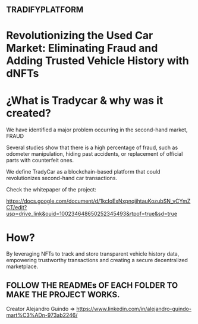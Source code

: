 ## TRADIFYPLATFORM

# Revolutionizing the Used Car Market: Eliminating Fraud and Adding Trusted Vehicle History with dNFTs

# ¿What is Tradycar & why was it created?

We have identified a major problem occurring in the second-hand market, FRAUD

Several studies show that there is a high percentage of fraud, such as odometer manipulation, hiding past accidents, or replacement of official parts with counterfeit ones.

We define TradyCar as a blockchain-based platform that could revolutionizes second-hand car transactions.

Check the whitepaper of the project: 

https://docs.google.com/document/d/1kcIoExNxpnqiihtauKozubSN_vCYmZCT/edit?usp=drive_link&ouid=100234648650252345493&rtpof=true&sd=true


# How?

By leveraging NFTs to track and store transparent vehicle history data, empowering trustworthy transactions and creating a secure decentralized marketplace.

## FOLLOW THE READMEs OF EACH FOLDER TO MAKE THE PROJECT WORKS.

Creator Alejandro Guindo => https://www.linkedin.com/in/alejandro-guindo-mart%C3%ADn-973ab2246/

